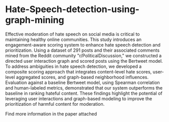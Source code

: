 # Hate-Speech-detection-using-graph-mining

Effective moderation of hate speech on social media is critical to maintaining healthy online communities. This study introduces an engagement-aware scoring system to enhance hate speech detection and prioritization. Using a dataset of 291 posts and their associated comments mined from the Reddit community "r/PoliticalDiscussion," we constructed a directed user interaction graph and scored posts using the Bertweet model. To address ambiguities in hate speech detection, we developed a composite scoring approach that integrates content-level hate scores, user-level aggregated scores, and graph-based neighborhood influences. Evaluation against a baseline Bertweet model, using Spearman correlation and human-labeled metrics, demonstrated that our system outperforms the baseline in ranking hateful content. These findings highlight the potential of leveraging user interactions and graph-based modeling to improve the prioritization of harmful content for moderation.

Find more information in the paper attached
